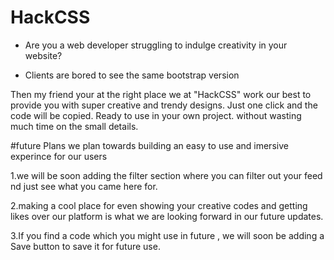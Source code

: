 # HackCSS

* Are you a web developer struggling to indulge creativity in your website?

* Clients are bored to see the same bootstrap version

Then my friend your at the right place
    we at "HackCSS" work our best to provide you with super creative and trendy designs.
    Just one click and the code will be copied. Ready to use in your own project.
    without wasting much time on the small details.


#future Plans
we plan towards building an easy to use and imersive experince for our users

1.we will be soon adding the filter section where you can filter out your feed nd just see what you came here for.

2.making a cool place for even showing your creative codes and getting likes over our platform is what we are looking forward in our future updates.

3.If you find a code which you might use in future , we will soon be adding a Save button to save it for future use.

